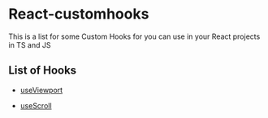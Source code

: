 # React-customhooks
This is a list for some Custom Hooks for you can use in your React projects in TS and JS


## List of Hooks

- [useViewport](https://github.com/efrainhgmx/react-customhooks/tree/main/useViewport)

- [useScroll](https://github.com/efrainhgmx/react-customhooks/tree/main/useScroll)
